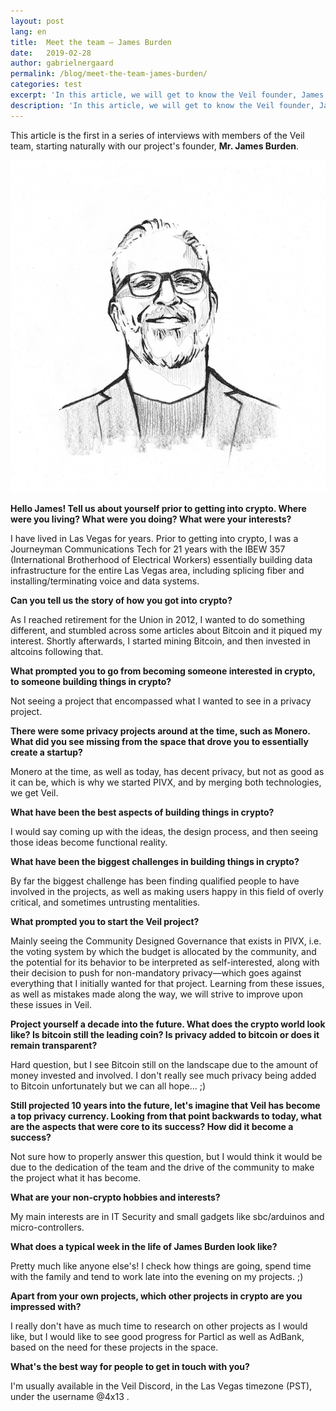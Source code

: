 ```yaml
---
layout: post
lang: en
title:  Meet the team — James Burden
date:   2019-02-28
author: gabrielnergaard
permalink: /blog/meet-the-team-james-burden/
categories: test
excerpt: 'In this article, we will get to know the Veil founder, James Burden'
description: 'In this article, we will get to know the Veil founder, James Burden'
---
```

This article is the first in a series of interviews with members of the Veil team, starting naturally with our project's founder, **Mr. James Burden**.

![](/uploads/team/4x13.jpg)

**Hello James! Tell us about yourself prior to getting into crypto. Where were you living? What were you doing? What were your interests?**

I have lived in Las Vegas for years. Prior to getting into crypto, I was a Journeyman Communications Tech for 21 years with the IBEW 357 (International Brotherhood of Electrical Workers) essentially building data infrastructure for the entire Las Vegas area, including splicing fiber and installing/terminating voice and data systems.

**Can you tell us the story of how you got into crypto?**

As I reached retirement for the Union in 2012, I wanted to do something different, and stumbled across some articles about Bitcoin and it piqued my interest. Shortly afterwards, I started mining Bitcoin, and then invested in altcoins following that.

**What prompted you to go from becoming someone interested in crypto, to someone building things in crypto?**

Not seeing a project that encompassed what I wanted to see in a privacy project.

**There were some privacy projects around at the time, such as Monero. What did you see missing from the space that drove you to essentially create a startup?**

Monero at the time, as well as today, has decent privacy, but not as good as it can be, which is why we started PIVX, and by merging both technologies, we get Veil.

**What have been the best aspects of building things in crypto?**

I would say coming up with the ideas, the design process, and then seeing those ideas become functional reality.

**What have been the biggest challenges in building things in crypto?**

By far the biggest challenge has been finding qualified people to have involved in the projects, as well as making users happy in this field of overly critical, and sometimes untrusting mentalities.

**What prompted you to start the Veil project?**

Mainly seeing the Community Designed Governance that exists in PIVX, i.e. the voting system by which the budget is allocated by the community, and the potential for its behavior to be interpreted as self-interested, along with their decision to push for non-mandatory privacy—which goes against everything that I initially wanted for that project. Learning from these issues, as well as mistakes made along the way, we will strive to improve upon these issues in Veil.

**Project yourself a decade into the future. What does the crypto world look like? Is bitcoin still the leading coin? Is privacy added to bitcoin or does it remain transparent?**

Hard question, but I see Bitcoin still on the landscape due to the amount of money invested and involved. I don't really see much privacy being added to Bitcoin unfortunately but we can all hope... ;)

**Still projected 10 years into the future, let's imagine that Veil has become a top privacy currency. Looking from that point backwards to today, what are the aspects that were core to its success? How did it become a success?**

Not sure how to properly answer this question, but I would think it would be due to the dedication of the team and the drive of the community to make the project what it has become.

**What are your non-crypto hobbies and interests?**

My main interests are in IT Security and small gadgets like sbc/arduinos and micro-controllers.

**What does a typical week in the life of James Burden look like?**

Pretty much like anyone else's! I check how things are going, spend time with the family and tend to work late into the evening on my projects. ;)

**Apart from your own projects, which other projects in crypto are you impressed with?**

I really don't have as much time to research on other projects as I would like, but I would like to see good progress for Particl as well as AdBank, based on the need for these projects in the space.

**What's the best way for people to get in touch with you?**

I'm usually available in the Veil Discord, in the Las Vegas timezone (PST), under the username @4x13 .